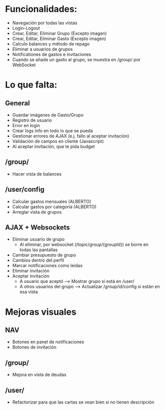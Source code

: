 # Funcionalidades:
- Navegación por todas las vistas
- Login-Logout
- Crear, Editar, Eliminar Grupo (Excepto imagen)
- Crear, Editar, Eliminar Gasto (Excepto imagen)
- Calculo balances y método de repago
- Eliminar a usuarios de grupos
- Notificationes de gastos e invitaciones
- Cuando se añade un gasto al grupo, se muestra en /group/ por WebSocket


# Lo que falta:
## General
- Guardar imágenes de Gasto/Grupo
- Registro de usuario
- Error en login
- Crear logs info en todo lo que se pueda
- Gestionar errores de AJAX (e.j. fallo al aceptar invitación)
- Validación de campos en cliente (Javascript)
- Al aceptar invitación, que te pida budget

## /group/
- Hacer vista de balances

## /user/config
- Calcular gastos mensuales (ALBERTO)
- Calcular gastos por categoría (ALBERTO)
- Arreglar vista de grupos

## AJAX + Websockets
- Eliminar usuario de grupo
  - Al eliminar, por websocket (/topic/group/{groupId}) se borre en todas las pantallas
- Cambiar presupuesto de grupo
- Cambios dentro del perfil
- Marcar notificaciones como leidas
- Eliminar invitación
- Aceptar invitación
  - A usuario que aceptó --> Mostrar grupo si está en /user/
  - A otros usuarios del grupo --> Actualizar /group/id/config si están en esa vista


# Mejoras visuales
## NAV
- Botones en panel de notificaciones
- Botones de invitación
  
## /group/
- Mejora en vista de deudas

## /user/
- Refactorizar para que las cartas se vean bien si no tienen descripción